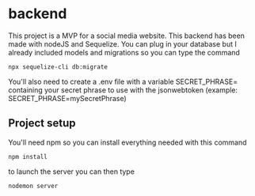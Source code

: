 # backend

This project is a MVP for a social media website.
This backend has been made with nodeJS and Sequelize. You can plug in your database but I already included models and migrations so you can type the command 
```
npx sequelize-cli db:migrate
```

You'll also need to create a .env file with a variable SECRET_PHRASE= containing your secret phrase to use with the jsonwebtoken (example: SECRET_PHRASE=mySecretPhrase)

## Project setup
You'll need npm so you can install everything needed with this command
```
npm install
```
to launch the server you can then type
```
nodemon server
```
